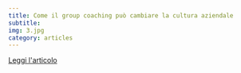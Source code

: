 ```yaml
---
title: Come il group coaching può cambiare la cultura aziendale
subtitle:
img: 3.jpg
category: articles
---
```


[Leggi l'articolo](http://www.theperformancecoach.it/blog-leadership-e-coaching/2014/5/11/come-il-group-coaching-puo-cambiare-la-cultura-aziendale.html)
